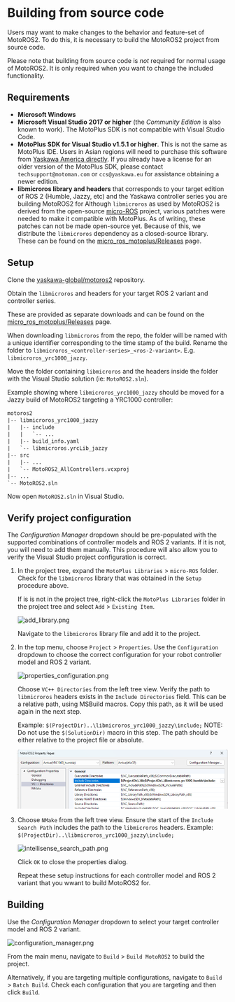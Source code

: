 <!--
SPDX-FileCopyrightText: 2023, Yaskawa America, Inc.
SPDX-FileCopyrightText: 2023, Delft University of Technology

SPDX-License-Identifier: CC-BY-SA-4.0
-->

# Building from source code

Users may want to make changes to the behavior and feature-set of MotoROS2.
To do this, it is necessary to build the MotoROS2 project from source code.

Please note that building from source code is *not* required for normal usage of MotoROS2.
It is only required when you want to change the included functionality.

## Requirements

- **Microsoft Windows**
- **Microsoft Visual Studio 2017 or higher** (the *Community Edition* is also known to work).
The MotoPlus SDK is not compatible with Visual Studio Code.
- **MotoPlus SDK for Visual Studio v1.5.1 or higher**.
This is not the same as MotoPlus IDE. Users in Asian regions will need to purchase this software from [Yaskawa America directly](https://www.motoman.com/en-us/products/robots/sales-quote).
If you already have a license for an older version of the MotoPlus SDK, please contact `techsupport@motoman.com` or `ccs@yaskawa.eu` for assistance obtaining a newer edition.
- **libmicroros library and headers** that corresponds to your target edition of ROS 2 (Humble, Jazzy, etc) and the Yaskawa controller series you are building MotoROS2 for
Although `libmicroros` as used by MotoROS2 is derived from the open-source [micro-ROS](https://micro.ros.org) project, various patches were needed to make it compatible with MotoPlus. As of writing, these patches can not be made open-source yet. Because of this, we distribute the `libmicroros` dependency as a closed-source library.
These can be found on the [micro_ros_motoplus/Releases](https://github.com/yaskawa-global/micro_ros_motoplus/releases) page.

## Setup

Clone the [yaskawa-global/motoros2](https://github.com/yaskawa-global/motoros2.git) repository.

Obtain the `libmicroros` and headers for your target ROS 2 variant and controller series.

These are provided as separate downloads and can be found on the [micro_ros_motoplus/Releases](https://github.com/yaskawa-global/micro_ros_motoplus/releases) page.

When downloading `libmicroros` from the repo, the folder will be named with a unique identifier corresponding to the time stamp of the build.
Rename the folder to `libmicroros_<controller-series>_<ros-2-variant>`.
E.g. `libmicroros_yrc1000_jazzy`.

Move the folder containing `libmicroros` and the headers inside the folder with the Visual Studio solution (ie: `MotoROS2.sln`).

Example showing where `libmicroros_yrc1000_jazzy` should be moved for a Jazzy build of MotoROS2 targeting a YRC1000 controller:

```text
motoros2
|-- libmicroros_yrc1000_jazzy
|   |-- include
|   |   `-- ...
|   |-- build_info.yaml
|   `-- libmicroros.yrcLib_jazzy
|-- src
|   |-- ...
|   `-- MotoROS2_AllControllers.vcxproj
|-- ...
`-- MotoROS2.sln
```

Now open `MotoROS2.sln` in Visual Studio.

## Verify project configuration

The *Configuration Manager* dropdown should be pre-populated with the supported combinations of controller models and ROS 2 variants.
If it is not, you will need to add them manually.
This procedure will also allow you to verify the Visual Studio project configuration is correct.

1. In the project tree, expand the `MotoPlus Libraries` > `micro-ROS` folder.
   Check for the `libmicroros` library that was obtained in the `Setup` procedure above.

   If is is not in the project tree, right-click the `MotoPlus Libraries` folder in the project tree and select `Add` > `Existing Item`.

   ![add_library.png](img/add_library.png)

   Navigate to the `libmicroros` library file and add it to the project.

1. In the top menu, choose `Project` > `Properties`.
   Use the `Configuration` dropdown to choose the correct configuration for your robot controller model and ROS 2 variant.

   ![properties_configuration.png](img/properties_configuration.png)

   Choose `VC++ Directories` from the left tree view.
   Verify the path to `libmicroros` headers exists in the `Include Directories` field.
   This can be a relative path, using MSBuild macros.
   Copy this path, as it will be used again in the next step.

   Example: `$(ProjectDir)..\libmicroros_yrc1000_jazzy\include;`
   NOTE: Do not use the `$(SolutionDir)` macro in this step.
   The path should be either relative to the project file or absolute.

   ![vc_directories.png](img/vc_directories.png)

1. Choose `NMake` from the left tree view.
   Ensure the start of the `Include Search Path` includes the path to the `libmicroros` headers.
   Example: `$(ProjectDir)..\libmicroros_yrc1000_jazzy\include;`

   ![intellisense_search_path.png](img/intellisense_search_path.png)

   Click `OK` to close the properties dialog.

   Repeat these setup instructions for each controller model and ROS 2 variant that you wwant to build MotoROS2 for.

## Building

Use the *Configuration Manager* dropdown to select your target controller model and ROS 2 variant.

![configuration_manager.png](img/configuration_manager.png)

From the main menu, navigate to `Build` > `Build MotoROS2` to build the project.

Alternatively, if you are targeting multiple configurations, navigate to `Build` > `Batch Build`.
Check each configuration that you are targeting and then click `Build`.
